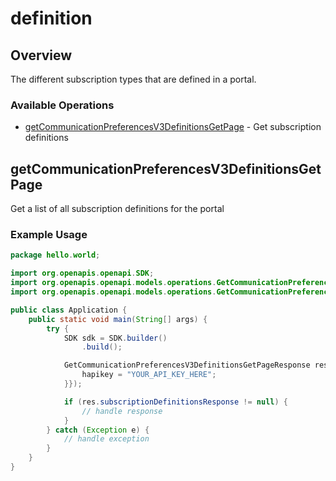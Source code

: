 # definition

## Overview

The different subscription types that are defined in a portal.

### Available Operations

* [getCommunicationPreferencesV3DefinitionsGetPage](#getcommunicationpreferencesv3definitionsgetpage) - Get subscription definitions

## getCommunicationPreferencesV3DefinitionsGetPage

Get a list of all subscription definitions for the portal

### Example Usage

```java
package hello.world;

import org.openapis.openapi.SDK;
import org.openapis.openapi.models.operations.GetCommunicationPreferencesV3DefinitionsGetPageResponse;
import org.openapis.openapi.models.operations.GetCommunicationPreferencesV3DefinitionsGetPageSecurity;

public class Application {
    public static void main(String[] args) {
        try {
            SDK sdk = SDK.builder()
                .build();

            GetCommunicationPreferencesV3DefinitionsGetPageResponse res = sdk.definition.getCommunicationPreferencesV3DefinitionsGetPage(new GetCommunicationPreferencesV3DefinitionsGetPageSecurity() {{
                hapikey = "YOUR_API_KEY_HERE";
            }});

            if (res.subscriptionDefinitionsResponse != null) {
                // handle response
            }
        } catch (Exception e) {
            // handle exception
        }
    }
}
```
